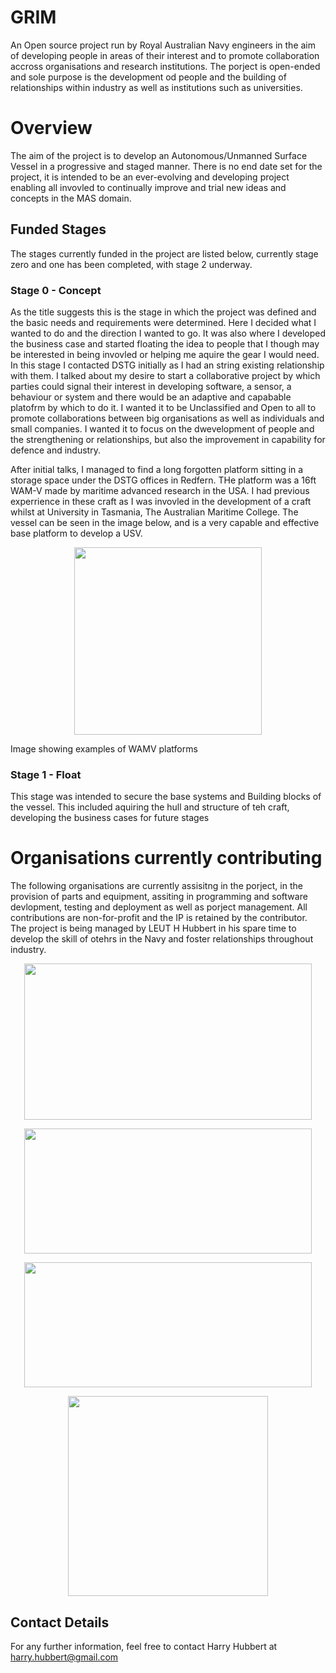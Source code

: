 # GRIM
An Open source project run by Royal Australian Navy engineers in the aim of developing people in areas of their interest and to promote collaboration accross organisations and research institutions. The porject is open-ended and sole purpose is the development od people and the building of relationships within industry as well as institutions such as universities. 

# Overview
The aim of the project is to develop an Autonomous/Unmanned Surface Vessel in a progressive and staged manner. There is no end date set for the project, it is intended to be an ever-evolving and developing project enabling all invovled to continually improve and trial new ideas and concepts in the MAS domain. 

## Funded Stages
The stages currently funded in the project are listed below, currently stage zero and one has been completed, with stage 2 underway. 

### Stage 0 - Concept
As the title suggests this is the stage in which the project was defined and the basic needs and requirements were determined. Here I decided what I wanted to do and the direction I wanted to go. It was also where I developed the business case and started floating the idea to people that I though may be interested in being invovled or helping me aquire the gear I would need. In this stage I contacted DSTG initially as I had an string existing relationship with them. I talked about my desire to start a collaborative project by which parties could signal their interest in developing software, a sensor, a behaviour or system and there would be an adaptive and capabable platofrm by which to do it. I wanted it to be Unclassified and Open to all to promote collaborations between big organisations as well as individuals and small companies. I wanted it to focus on the dwevelopment of people and the strengthening or relationships, but also the improvement in capability for defence and industry. 

After initial talks, I managed to find a long forgotten platform sitting in a storage space under the DSTG offices in Redfern. THe platform was a 16ft WAM-V made by maritime advanced research in the USA. I had previous experrience in these craft as I was invovled in the development of a craft whilst at University in Tasmania, The Australian Maritime College. The vessel can be seen in the image below, and is a very capable and effective base platform to develop a USV. 
<p align="center">
  <img width="300" height="300" src="https://images.marinelink.com/images/maritime/w300h300c/wamv-usv-photo-marine-advanced-88937.jpg">
</p>
                                    Image showing examples of WAMV platforms


### Stage 1 - Float
This stage was intended to secure the base systems and Building blocks of the vessel. This included aquiring the hull and structure of teh craft, developing the business cases for future stages

# Organisations currently contributing
The following organisations are currently assisitng in the porject, in the provision of parts and equipment, assiting in programming and software devlopment, testing and deployment as well as porject management. All contributions are non-for-profit and the IP is retained by the contributor. The project is being managed by LEUT H Hubbert in his spare time to develop the skill of otehrs in the Navy and foster relationships throughout industry. 

<p align="center">
  <img width="460" height="250" src="http://news.navy.gov.au/images/cache/746x497/crop/images%7Ccms-image-000005282.jpg">
</p>
<p align="center">
  <img width="460" height="200" src="https://upload.wikimedia.org/wikipedia/commons/thumb/4/43/Thales.svg/2000px-Thales.svg.png">
</p>
<p align="center">
  <img width="460" height="200" src="http://www.flinders.edu.au/science_engineering/fms/School_ENVR/images/Environmental_Health/NSCEH-images/Flinders%20Logo.jpg">
</p>
<p align="center">
  <img width="320" height="320" src="https://pbs.twimg.com/profile_images/791416563555454977/QzRGG7aA_400x400.jpg">
</p>

## Contact Details
For any further information, feel free to contact Harry Hubbert at harry.hubbert@gmail.com 
